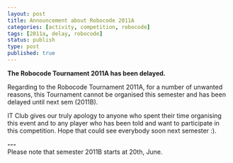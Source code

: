 ```yaml
---
layout: post
title: Announcement about Robocode 2011A
categories: [activity, competition, robocode]
tags: [2011a, delay, robocode]
status: publish
type: post
published: true
---
```


**The Robocode Tournament 2011A has been delayed.**

Regarding to the
Robocode Tournament 2011A, for a number of unwanted reasons, this
Tournament cannot be organised this semester and has been delayed until
next sem (2011B).

IT Club gives our truly apology to anyone who spent
their time organising this event and to any player who has been told and
want to participate in this competition. Hope that could see everybody
soon next semester :).

**---**  
Please note that semester 2011B starts at
20th, June.
